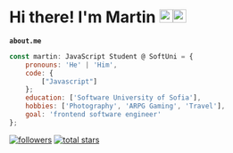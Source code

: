 # Hi there! I'm Martin <img src="https://media.giphy.com/media/hvRJCLFzcasrR4ia7z/giphy.gif" width="24px" height="24px"><img alt="JavaScript" width="24px" style="padding-right:10px;" src="https://cdn.jsdelivr.net/gh/devicons/devicon/icons/javascript/javascript-plain.svg" />

**`about.me`** 

```javascript
const martin: JavaScript Student @ SoftUni = {
    pronouns: 'He' | 'Him',
    code: {
        ["Javascript"]
    };
    education: ['Software University of Sofia'],
    hobbies: ['Photography', 'ARPG Gaming', 'Travel'],
    goal: 'frontend software engineer'
};
```



<p align="left">
      <a href="https://github.com/op46s?tab=followers">
         <img alt="followers" title="Follow me on Github" src="https://custom-icon-badges.demolab.com/github/followers/op46s?color=236ad3&labelColor=1155ba&style=for-the-badge&logo=person-add&label=Follow&logoColor=white"/></a>
      <a href="https://github.com/op46s?tab=repositories&sort=stargazers">
         <img alt="total stars" title="Total stars on GitHub" src="https://custom-icon-badges.demolab.com/github/stars/op46s?color=55960c&style=for-the-badge&labelColor=488207&logo=star"/></a>
   </p>
   
   
<!--
## ⚡GitHub Stats

<a href="https://github.com/kalintsenkov">
  <img height="180em" alt="My GitHub Stats" src="https://github-readme-stats.vercel.app/api?username=op46s&show_icons=true&bg_color=00000000&hide_border=true&text_color=3498db&count_private=true&include_all_commits=true" />

  <img height="180em" alt="My GitHub Stats" src="https://github-readme-stats.vercel.app/api/top-langs/?username=op46s&langs_count=6&layout=compact&hide_border=true&bg_color=00000000&text_color=3498db&count_private=true&include_all_commits=true&hide=smalltalk,shell,html,scss,css" />
</a>
-->


